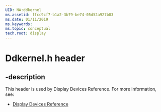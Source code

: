 ```yaml
---
UID: NA:ddkernel
ms.assetid: ffcc9cf7-b1a2-3b79-be74-05d52a927b03
ms.date: 01/11/2019
ms.keywords: 
ms.topic: conceptual
tech.root: display
---
```


# Ddkernel.h header


## -description


This header is used by Display Devices Reference. For more information, see:

- [Display Devices Reference](../_display/index.md)

